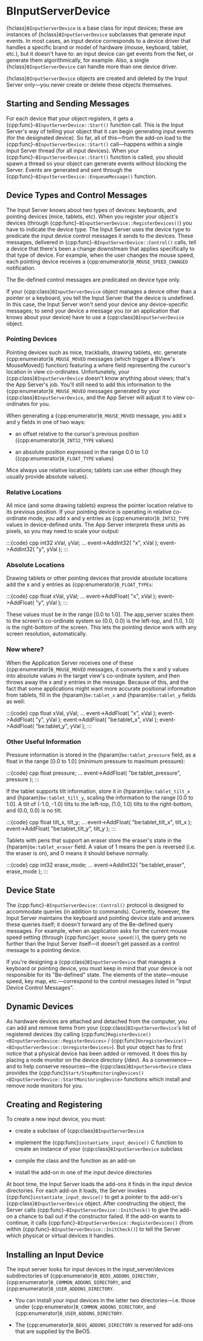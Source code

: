 # BInputServerDevice

{hclass}`BInputServerDevice` is a base class for input devices; these are
instances of {hclass}`BInputServerDevice` subclasses that generate input
events. In most cases, an input device corresponds to a device driver that
handles a specific brand or model of hardware (mouse, keyboard, tablet,
etc.), but it doesn't have to: an input device can get events from the Net,
or generate them algorithmically, for example. Also, a single
{hclass}`BInputServerDevice` can handle more than one device driver.

{hclass}`BInputServerDevice` objects are created and deleted by the Input
Server only—you never create or delete these objects themselves.

## Starting and Sending Messages

For each device that your object registers, it gets a
{cpp:func}`~BInputServerDevice::Start()` function call. This is the Input
Server's way of telling your object that it can begin generating input
events (for the designated device). So far, all of this—from the add-on
load to the {cpp:func}`~BInputServerDevice::Start()` call—happens within a
single Input Server thread (for all input devices). When your
{cpp:func}`~BInputServerDevice::Start()` function is called, you should
spawn a thread so your object can generate events without blocking the
Server. Events are generated and sent through the
{cpp:func}`~BInputServerDevice::EnqueueMessage()` function.

## Device Types and Control Messages

The Input Server knows about two types of devices: keyboards, and pointing
devices (mice, tablets, etc). When you register your object's devices
(through {cpp:func}`~BInputServerDevice::RegisterDevices()`) you have to
indicate the device type. The Input Server uses the device type to
predicate the input device control messages it sends to the devices. These
messages, delivered in {cpp:func}`~BInputServerDevice::Control()` calls,
tell a device that there's been a change downstream that applies
specifically to that type of device. For example, when the user changes the
mouse speed, each pointing device receives a
{cpp:enumerator}`B_MOUSE_SPEED_CHANGED` notification.

The Be-defined control messages are predicated on device type only.

If your {cpp:class}`BInputServerDevice` object manages a device other than
a pointer or a keyboard, you tell the Input Server that the device is
undefined. In this case, the Input Server won't send your device any
device-specific messages; to send your device a message you (or an
application that knows about your device) have to use a
{cpp:class}`BInputServerDevice` object.

### Pointing Devices

Pointing devices such as mice, trackballs, drawing tablets, etc. generate
{cpp:enumerator}`B_MOUSE_MOVED` messages (which trigger a BView's
MouseMoved() function) featuring a where field representing the cursor's
location in view co-ordinates. Unfortunately, your
{cpp:class}`BInputServerDevice` doesn't know anything about views; that's
the App Server's job. You'll still need to add this information to the
{cpp:enumerator}`B_MOUSE_MOVED` messages generated by your
{cpp:class}`BInputServerDevice`, and the App Server will adjust it to view
co-ordinates for you.

When generating a {cpp:enumerator}`B_MOUSE_MOVED` message, you add x and y
fields in one of two ways:

-   an offset relative to the cursor's previous position
({cpp:enumerator}`B_INT32_TYPE` values)

-   an absolute position expressed in the range 0.0 to 1.0
({cpp:enumerator}`B_FLOAT_TYPE` values)

Mice always use relative locations; tablets can use either (though they
usually provide absolute values).

### Relative Locations

All mice (and some drawing tablets) express the pointer location relative
to its previous position. If your pointing device is operating in relative
co-ordinate mode, you add x and y entries as {cpp:enumerator}`B_INT32_TYPE`
values in device-defined units. The App Server interprets these units as
pixels, so you may need to scale your output:

:::{code} cpp
int32 xVal, yVal;
...
event->AddInt32( "x", xVal );
event->AddInt32( "y", yVal );
:::

### Absolute Locations

Drawing tablets or other pointing devices that provide absolute locations
add the x and y entries as {cpp:enumerator}`B_FLOAT_TYPEs`:

:::{code} cpp
float xVal, yVal;
...
event->AddFloat( "x", xVal );
event->AddFloat( "y", yVal );
:::

These values must be in the range [0.0 to 1.0]. The app_server scales them
to the screen's co-ordinate system so (0.0, 0.0) is the left-top, and (1.0,
1.0) is the right-bottom of the screen. This lets the pointing device work
with any screen resolution, automatically.

### Now where?

When the Application Server receives one of these
{cpp:enumerator}`B_MOUSE_MOVED` messages, it converts the x and y values
into absolute values in the target view's co-ordinate system, and then
throws away the x and y entries in the message. Because of this, and the
fact that some applications might want more accurate positional information
from tablets, fill in the {hparam}`be:tablet_x` and {hparam}`be:tablet_y`
fields as well:

:::{code} cpp
float xVal, yVal;
...
event->AddFloat( "x", xVal );
event->AddFloat( "y", yVal );
event->AddFloat( "be:tablet_x", xVal );
event->AddFloat( "be:tablet_y", yVal );
:::

### Other Useful Information

Pressure information is stored in the {hparam}`be:tablet_pressure` field,
as a float in the range [0.0 to 1.0] (minimum pressure to maximum
pressure):

:::{code} cpp
float pressure;
...
event->AddFloat( "be:tablet_pressure", pressure );
:::

If the tablet supports tilt information, store it in
{hparam}`be:tablet_tilt_x` and {hparam}`be:tablet_tilt_y`, scaling the
information to the range [0.0 to 1.0]. A tilt of (-1.0, -1.0) tilts to the
left-top, (1.0, 1.0) tilts to the right-bottom, and (0.0, 0.0) is no tilt.

:::{code} cpp
float tilt_x, tilt_y;
...
event->AddFloat( "be:tablet_tilt_x", tilt_x );
event->AddFloat( "be:tablet_tilt_y", tilt_y );
:::

Tablets with pens that support an eraser store the eraser's state in the
{hparam}`be:tablet_eraser` field. A value of 1 means the pen is reversed
(i.e. the eraser is on), and 0 means it should behave normally.

:::{code} cpp
int32 erase_mode;
...
event->AddInt32( "be:tablet_eraser", erase_mode );
:::

## Device State

The {cpp:func}`~BInputServerDevice::Control()` protocol is designed to
accommodate queries (in addition to commands). Currently, however, the
Input Server maintains the keyboard and pointing device state and answers
these queries itself; it doesn't forward any of the Be-defined query
messages. For example, when an application asks for the current mouse speed
setting (through {cpp:func}`get_mouse_speed()`), the query gets no further
than the Input Server itself—it doesn't get passed as a control message to
a pointing device.

If you're designing a {cpp:class}`BInputServerDevice` that manages a
keyboard or pointing device, you must keep in mind that your device is not
responsible for its "Be-defined" state. The elements of the state—mouse
speed, key map, etc.—correspond to the control messages listed in "Input
Device Control Messages".

## Dynamic Devices

As hardware devices are attached and detached from the computer, you can
add and remove items from your {cpp:class}`BInputServerDevice`'s list of
registered devices (by calling {cpp:func}`RegisterDevice()
<BInputServerDevice::RegisterDevices>` / {cpp:func}`UnregisterDevice()
<BInputServerDevice::UnregisterDevices>`). But your object has to first
notice that a physical device has been added or removed. It does this by
placing a node monitor on the device directory (/dev). As a convenience—and
to help conserve resources—the {cpp:class}`BInputServerDevice` class
provides the {cpp:func}`Start/StopMonitoringDevices()
<BInputServerDevice::StartMonitoringDevice>` functions which install and
remove node monitors for you.

## Creating and Registering

To create a new input device, you must:

-   create a subclass of {cpp:class}`BInputServerDevice`

-   implement the {cpp:func}`instantiate_input_device()` C function to create
an instance of your {cpp:class}`BInputServerDevice` subclass

-   compile the class and the function as an add-on

-   install the add-on in one of the input device directories

At boot time, the Input Server loads the add-ons it finds in the input
device directories. For each add-on it loads, the Server invokes
{cpp:func}`instantiate_input_device()` to get a pointer to the add-on's
{cpp:class}`BInputServerDevice` object. After constructing the object, the
Server calls {cpp:func}`~BInputServerDevice::InitCheck()` to give the
add-on a chance to bail out if the constructor failed. If the add-on wants
to continue, it calls {cpp:func}`~BInputServerDevice::RegisterDevices()`
(from within {cpp:func}`~BInputServerDevice::InitCheck()`) to tell the
Server which physical or virtual devices it handles.

## Installing an Input Device

The input server looks for input devices in the input_server/devices
subdirectories of {cpp:enumerator}`B_BEOS_ADDONS_DIRECTORY`,
{cpp:enumerator}`B_COMMON_ADDONS_DIRECTORY`, and
{cpp:enumerator}`B_USER_ADDONS_DIRECTORY`.

-   You can install your input devices in the latter two directories—i.e.
those under {cpp:enumerator}`B_COMMON_ADDONS_DIRECTORY`, and
{cpp:enumerator}`B_USER_ADDONS_DIRECTORY`.

-   The {cpp:enumerator}`B_BEOS_ADDONS_DIRECTORY` is reserved for add-ons that
are supplied by the BeOS.

